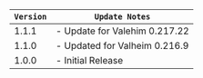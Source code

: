 | `Version` | `Update Notes`                |
|-----------|-------------------------------|
| 1.1.1     | - Update for Valehim 0.217.22 |
| 1.1.0     | - Updated for Valheim 0.216.9 |
| 1.0.0     | - Initial Release             |